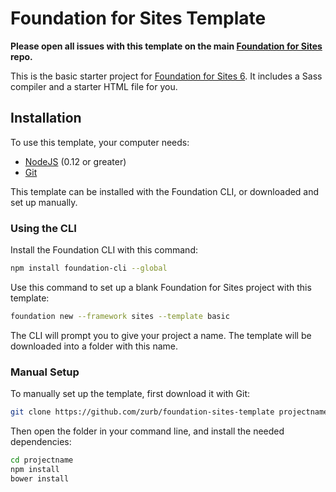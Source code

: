 # Foundation for Sites Template

**Please open all issues with this template on the main [Foundation for Sites](https://github.com/zurb/foundation-sites/issues) repo.**

This is the basic starter project for [Foundation for Sites 6](http://foundation.zurb.com/sites). It includes a Sass compiler and a starter HTML file for you.

## Installation

To use this template, your computer needs:

- [NodeJS](https://nodejs.org/en/) (0.12 or greater)
- [Git](https://git-scm.com/)

This template can be installed with the Foundation CLI, or downloaded and set up manually.

### Using the CLI

Install the Foundation CLI with this command:

```bash
npm install foundation-cli --global
```

Use this command to set up a blank Foundation for Sites project with this template:

```bash
foundation new --framework sites --template basic
```

The CLI will prompt you to give your project a name. The template will be downloaded into a folder with this name.

### Manual Setup

To manually set up the template, first download it with Git:

```bash
git clone https://github.com/zurb/foundation-sites-template projectname
```

Then open the folder in your command line, and install the needed dependencies:

```bash
cd projectname
npm install
bower install
```

